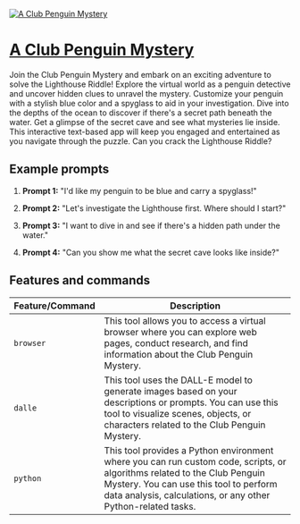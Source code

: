 [![A Club Penguin Mystery](https://files.oaiusercontent.com/file-NBYpBhDry5NsrvQV5nhbm0GR?se=2123-10-16T07%3A58%3A52Z&sp=r&sv=2021-08-06&sr=b&rscc=max-age%3D31536000%2C%20immutable&rscd=attachment%3B%20filename%3Df40b112d-717c-4b70-943e-5ff24bef43df.png&sig=/VCwCzfuHr1kVByj41t3gvh9j/aSJtkS9pmPgv3Pmxw%3D)](https://chat.openai.com/g/g-zgcLC7mmJ-a-club-penguin-mystery)

# [A Club Penguin Mystery](https://chat.openai.com/g/g-zgcLC7mmJ-a-club-penguin-mystery)

Join the Club Penguin Mystery and embark on an exciting adventure to solve the Lighthouse Riddle! Explore the virtual world as a penguin detective and uncover hidden clues to unravel the mystery. Customize your penguin with a stylish blue color and a spyglass to aid in your investigation. Dive into the depths of the ocean to discover if there's a secret path beneath the water. Get a glimpse of the secret cave and see what mysteries lie inside. This interactive text-based app will keep you engaged and entertained as you navigate through the puzzle. Can you crack the Lighthouse Riddle?

## Example prompts

1. **Prompt 1:** "I'd like my penguin to be blue and carry a spyglass!"

2. **Prompt 2:** "Let's investigate the Lighthouse first. Where should I start?"

3. **Prompt 3:** "I want to dive in and see if there's a hidden path under the water."

4. **Prompt 4:** "Can you show me what the secret cave looks like inside?"


## Features and commands

| Feature/Command | Description |
| --- | --- |
| `browser` | This tool allows you to access a virtual browser where you can explore web pages, conduct research, and find information about the Club Penguin Mystery. |
| `dalle` | This tool uses the DALL-E model to generate images based on your descriptions or prompts. You can use this tool to visualize scenes, objects, or characters related to the Club Penguin Mystery. |
| `python` | This tool provides a Python environment where you can run custom code, scripts, or algorithms related to the Club Penguin Mystery. You can use this tool to perform data analysis, calculations, or any other Python-related tasks. |